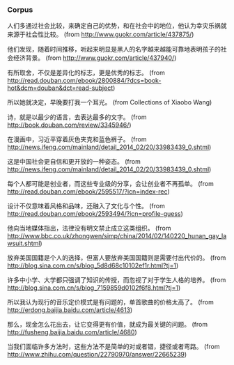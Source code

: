 ### Corpus
人们多通过社会比较，来确定自己的优势，和在社会中的地位，他认为幸灾乐祸就来源于社会性比较。
(from http://www.guokr.com/article/437875/)

他们发现，随着时间推移，听起来明显是黑人的名字越来越能可靠地表明孩子的社会经济背景。
(from http://www.guokr.com/article/437940/)

有所取舍，不仅是差异化的标志，更是优秀的标志。
(from http://read.douban.com/ebook/2800884/?dcs=book-hot&dcm=douban&dct=read-subject)

所以她就决定，早晚要打我一个耳光。
(from Collections of Xiaobo Wang)

诗，就是以最少的语言，去表达最多的文字。 
(from http://book.douban.com/review/3345946/)

在漫画中，习近平穿着灰色夹克和蓝色裤子。
(from http://news.ifeng.com/mainland/detail_2014_02/20/33983439_0.shtml)

这是中国社会更自信和更开放的一种姿态。
(from http://news.ifeng.com/mainland/detail_2014_02/20/33983439_0.shtml)

每个人都可能是创业者，而这些专业级的分享，会让创业者不再孤单。
(from http://read.douban.com/ebook/2595517/?icn=index-rec)

设计不仅意味着风格和品味，还融入了文化与个性。
(from http://read.douban.com/ebook/2593494/?icn=profile-guess)

他向当地媒体指出，法律没有明文禁止成立这类组织。
(from http://www.bbc.co.uk/zhongwen/simp/china/2014/02/140220_hunan_gay_lawsuit.shtml)

放弃美国国籍是个人的选择，但富人要放弃美国国籍则是需要付出代价的。
(from http://blog.sina.com.cn/s/blog_5d8d68c10102ef1r.html?tj=1)

许多中小学、大学都只强调了知识的传授，而忽视了对于学生人格的培养。
(from http://blog.sina.com.cn/s/blog_7159859d0102f6f8.html?tj=1)

所以我认为现行的音乐定价模式是有问题的，单首歌曲的价格太高了。
(from http://erdong.baijia.baidu.com/article/4613)

那么，现金怎么花出去，让它变得更有价值，就成为最关键的问题。
(from http://fusheng.baijia.baidu.com/article/4680)

当我们面临许多方法时，这些方法不是简单的对或者错，捷径或者弯路。
(from http://www.zhihu.com/question/22790970/answer/22665239)